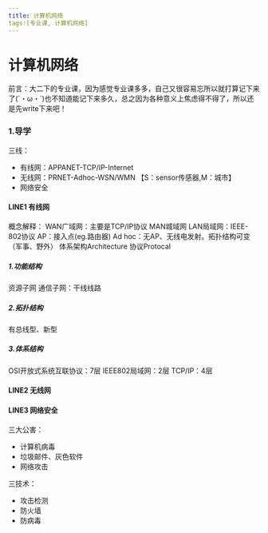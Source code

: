 ```yaml
---
title: 计算机网络
tags:[专业课, 计算机网络]
---
```

# 计算机网络
前言：大二下的专业课，因为感觉专业课多多，自己又很容易忘所以就打算记下来了(`・ω・´)也不知道能记下来多久，总之因为各种意义上焦虑得不得了，所以还是先write下来吧！
### 1.导学
三线：
- 有线网：APPANET-TCP/IP-Internet
- 无线网：PRNET-Adhoc-WSN/WMN 【S：sensor传感器,M：城市】
- 网络安全
#### LINE1 有线网
概念解释：
WAN广域网：主要是TCP/IP协议
MAN城域网
LAN局域网：IEEE-802协议
AP：接入点(eg.路由器)
Ad hoc：无AP、无线电发射。拓扑结构可变（军事、野外）
体系架构Architecture
协议Protocal
##### 1.功能结构
资源子网
通信子网：干线线路
##### 2.拓扑结构
有总线型、新型
##### 3.体系结构
OSI开放式系统互联协议：7层
IEEE802局域网：2层
TCP/IP：4层
#### LINE2 无线网

#### LINE3 网络安全
三大公害：
- 计算机病毒
- 垃圾邮件、灰色软件
- 网络攻击 
  
三技术：
- 攻击检测
- 防火墙
- 防病毒

